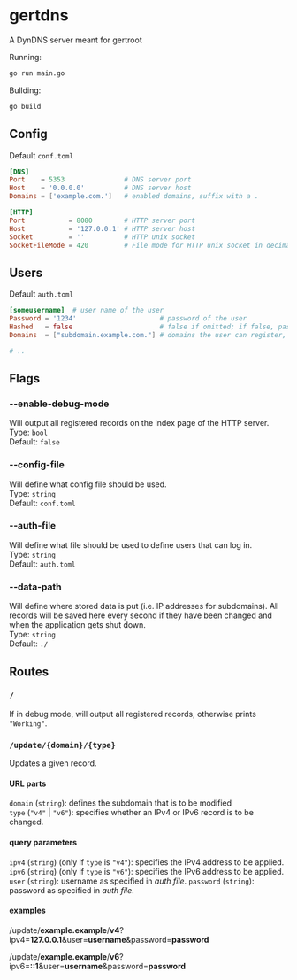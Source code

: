 # gertdns
A DynDNS server meant for gertroot

Running:
```sh
go run main.go
```

Bullding:
```sh
go build
```

## Config
Default `conf.toml`
```toml
[DNS]
Port    = 5353               # DNS server port
Host    = '0.0.0.0'          # DNS server host
Domains = ['example.com.']   # enabled domains, suffix with a .

[HTTP]
Port           = 8080        # HTTP server port
Host           = '127.0.0.1' # HTTP server host
Socket         = ''          # HTTP unix socket
SocketFileMode = 420         # File mode for HTTP unix socket in decimal (420 = 0644)
```

## Users
Default `auth.toml`
```toml
[someusername]  # user name of the user
Password = '1234'                     # password of the user
Hashed   = false                      # false if omitted; if false, password will be hashed
Domains  = ["subdomain.example.com."] # domains the user can register, suffix with a .

# ..
```

## Flags
### --enable-debug-mode
Will output all registered records on the index page of the HTTP server.  
Type: `bool`  
Default: `false`

### --config-file
Will define what config file should be used.  
Type: `string`  
Default: `conf.toml`


### --auth-file
Will define what file should be used to define users that can log in.  
Type: `string`  
Default: `auth.toml`

### --data-path
Will define where stored data is put (i.e. IP addresses for subdomains). All records will be saved here every second if they have been changed and when the application gets shut down.  
Type: `string`  
Default: `./`

## Routes
### `/`
If in debug mode, will output all registered records, otherwise prints `"Working"`.

### `/update/{domain}/{type}`
Updates a given record.  
#### URL parts
`domain` (`string`): defines the subdomain that is to be modified  
`type` (`"v4"` | `"v6"`): specifies whether an IPv4 or IPv6 record is to be changed.  
#### query parameters
`ipv4` (`string`) (only if `type` is `"v4"`): specifies the IPv4 address to be applied.  
`ipv6` (`string`) (only if `type` is `"v6"`): specifies the IPv6 address to be applied.  
`user` (`string`): username as specified in _auth file_.
`password` (`string`): password as specified in _auth file_.

#### examples
/update/**example.example**/**v4**?ipv4=**127.0.0.1**&user=**username**&password=**password**  

/update/**example.example**/**v6**?ipv6=**::1**&user=**username**&password=**password**  
